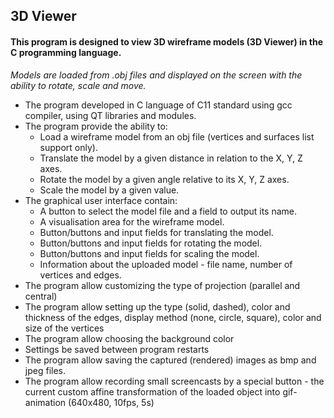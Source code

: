 
## 3D Viewer

#### This program is designed to view 3D wireframe models (3D Viewer) in the C programming language.

*Models are loaded from .obj files and displayed on the screen with the ability to rotate, scale and move.*

- The program developed in C language of C11 standard using gcc compiler, using QT libraries and modules.
- The program provide the ability to:
    - Load a wireframe model from an obj file (vertices and surfaces list support only).
    - Translate the model by a given distance in relation to the X, Y, Z axes.
    - Rotate the model by a given angle relative to its X, Y, Z axes.
    - Scale the model by a given value.
- The graphical user interface contain:
    - A button to select the model file and a field to output its name.
    - A visualisation area for the wireframe model.
    - Button/buttons and input fields for translating the model.
    - Button/buttons and input fields for rotating the model.
    - Button/buttons and input fields for scaling the model.
    - Information about the uploaded model - file name, number of vertices and edges.
- The program allow customizing the type of projection (parallel and central)
- The program allow setting up the type (solid, dashed), color and thickness of the edges, display method (none, circle, square), color and size of the vertices
- The program allow choosing the background color
- Settings be saved between program restarts
- The program allow saving the captured (rendered) images as bmp and jpeg files.
- The program allow recording small screencasts by a special button - the current custom affine transformation of the loaded object into gif-animation (640x480, 10fps, 5s)